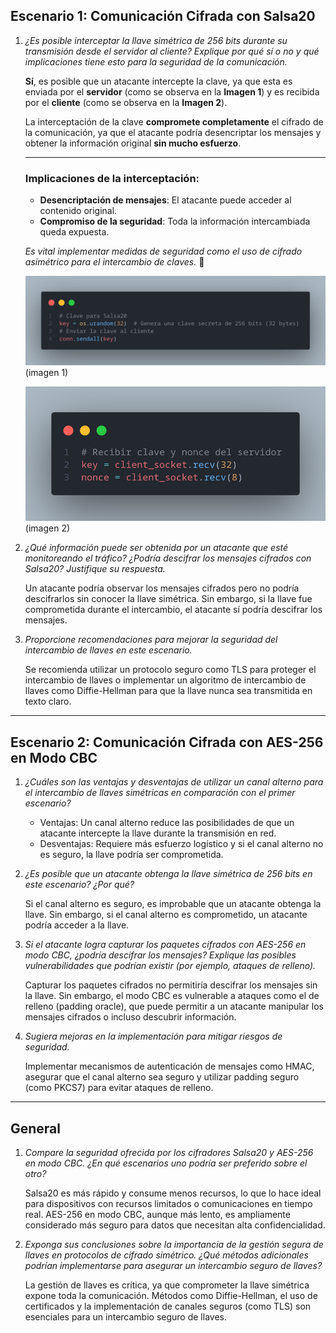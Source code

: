 ## Escenario 1: Comunicación Cifrada con Salsa20

1. *¿Es posible interceptar la llave simétrica de 256 bits durante su transmisión desde el servidor al cliente? Explique por qué sí o no y qué implicaciones tiene esto para la seguridad de la comunicación.*

    **Sí**, es posible que un atacante intercepte la clave, ya que esta es enviada por el **servidor** (como se observa en la **Imagen 1**) y es recibida por el **cliente** (como se observa en la **Imagen 2**). 

    La interceptación de la clave **compromete completamente** el cifrado de la comunicación, ya que el atacante podría desencriptar los mensajes y obtener la información original **sin mucho esfuerzo**.

    ---

    ### Implicaciones de la interceptación:
    - **Desencriptación de mensajes**: El atacante puede acceder al contenido original.
    - **Compromiso de la seguridad**: Toda la información intercambiada queda expuesta.

    *Es vital implementar medidas de seguridad como el uso de cifrado asimétrico para el intercambio de claves.* 🚀

    
   ![Texto alternativo](Images/Pregunta1.png)
    (imagen 1)

    ![Texto alternativo](Images/Pregunta1.1.png)
    (imagen 2)



2. *¿Qué información puede ser obtenida por un atacante que esté monitoreando el tráfico? ¿Podría descifrar los mensajes cifrados con Salsa20? Justifique su respuesta.*

   Un atacante podría observar los mensajes cifrados pero no podría descifrarlos sin conocer la llave simétrica. Sin embargo, si la llave fue comprometida durante el intercambio, el atacante sí podría descifrar los mensajes.

3. *Proporcione recomendaciones para mejorar la seguridad del intercambio de llaves en este escenario.*

   Se recomienda utilizar un protocolo seguro como TLS para proteger el intercambio de llaves o implementar un algoritmo de intercambio de llaves como Diffie-Hellman para que la llave nunca sea transmitida en texto claro.

---

## Escenario 2: Comunicación Cifrada con AES-256 en Modo CBC

1. *¿Cuáles son las ventajas y desventajas de utilizar un canal alterno para el intercambio de llaves simétricas en comparación con el primer escenario?*

   - Ventajas: Un canal alterno reduce las posibilidades de que un atacante intercepte la llave durante la transmisión en red.
   - Desventajas: Requiere más esfuerzo logístico y si el canal alterno no es seguro, la llave podría ser comprometida.

2. *¿Es posible que un atacante obtenga la llave simétrica de 256 bits en este escenario? ¿Por qué?*

   Si el canal alterno es seguro, es improbable que un atacante obtenga la llave. Sin embargo, si el canal alterno es comprometido, un atacante podría acceder a la llave.

3. *Si el atacante logra capturar los paquetes cifrados con AES-256 en modo CBC, ¿podría descifrar los mensajes? Explique las posibles vulnerabilidades que podrían existir (por ejemplo, ataques de relleno).*

   Capturar los paquetes cifrados no permitiría descifrar los mensajes sin la llave. Sin embargo, el modo CBC es vulnerable a ataques como el de relleno (padding oracle), que puede permitir a un atacante manipular los mensajes cifrados o incluso descubrir información.

4. *Sugiera mejoras en la implementación para mitigar riesgos de seguridad.*

   Implementar mecanismos de autenticación de mensajes como HMAC, asegurar que el canal alterno sea seguro y utilizar padding seguro (como PKCS7) para evitar ataques de relleno.

---

## General

1. *Compare la seguridad ofrecida por los cifradores Salsa20 y AES-256 en modo CBC. ¿En qué escenarios uno podría ser preferido sobre el otro?*

   Salsa20 es más rápido y consume menos recursos, lo que lo hace ideal para dispositivos con recursos limitados o comunicaciones en tiempo real. AES-256 en modo CBC, aunque más lento, es ampliamente considerado más seguro para datos que necesitan alta confidencialidad.

2. *Exponga sus conclusiones sobre la importancia de la gestión segura de llaves en protocolos de cifrado simétrico. ¿Qué métodos adicionales podrían implementarse para asegurar un intercambio seguro de llaves?*

   La gestión de llaves es crítica, ya que comprometer la llave simétrica expone toda la comunicación. Métodos como Diffie-Hellman, el uso de certificados y la implementación de canales seguros (como TLS) son esenciales para un intercambio seguro de llaves.